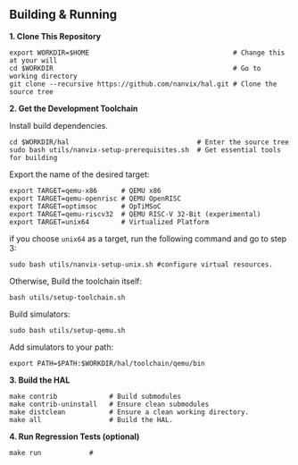 Building & Running
------------------

**1. Clone This Repository**

```
export WORKDIR=$HOME                                    # Change this at your will
cd $WORKDIR                                             # Go to working directory
git clone --recursive https://github.com/nanvix/hal.git # Clone the source tree
```

**2. Get the Development Toolchain**

Install build dependencies.

```
cd $WORKDIR/hal                                # Enter the source tree
sudo bash utils/nanvix-setup-prerequisites.sh  # Get essential tools for building
```

Export the name of the desired target:

```
export TARGET=qemu-x86      # QEMU x86
export TARGET=qemu-openrisc # QEMU OpenRISC
export TARGET=optimsoc      # OpTiMSoC
export TARGET=qemu-riscv32  # QEMU RISC-V 32-Bit (experimental)
export TARGET=unix64        # Virtualized Platform
```

if you choose `unix64` as a target, run the following command and go to step 3:

`sudo bash utils/nanvix-setup-unix.sh #configure virtual resources.`

Otherwise, Build the toolchain itself:

```
bash utils/setup-toolchain.sh
```

Build simulators:

```
sudo bash utils/setup-qemu.sh
```

Add simulators to your path:

```
export PATH=$PATH:$WORKDIR/hal/toolchain/qemu/bin
```

**3. Build the HAL**

```
make contrib             # Build submodules
make contrib-uninstall   # Ensure clean submodules
make distclean           # Ensure a clean working directory.
make all                 # Build the HAL.
```

**4. Run Regression Tests (optional)**

```
make run            # 
```
